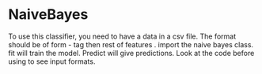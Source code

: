 # NaiveBayes
To use this classifier, you need to have a data in a csv file. The format should be of form - tag then rest of features .
import the naive bayes class. fit will train the model. Predict will give predictions. Look at the code before using to see input formats.
